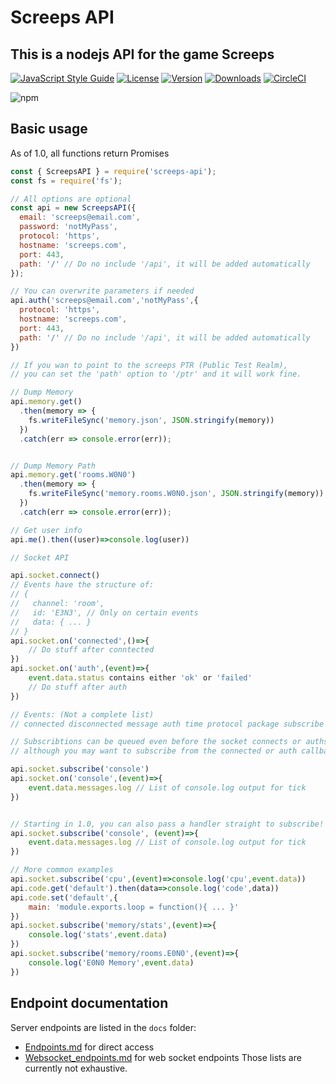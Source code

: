 # Screeps API

## This is a nodejs API for the game Screeps

[![JavaScript Style Guide](https://img.shields.io/badge/code_style-standard-brightgreen.svg)](https://standardjs.com)
[![License](https://img.shields.io/npm/l/screeps-api.svg)](https://npmjs.com/package/screeps-api)
[![Version](https://img.shields.io/npm/v/screeps-api.svg)](https://npmjs.com/package/screeps-api)
[![Downloads](https://img.shields.io/npm/dw/screeps-api.svg)](https://npmjs.com/package/screeps-api)
[![CircleCI](https://circleci.com/gh/screepers/node-screeps-api/tree/master.svg?style=shield)](https://circleci.com/gh/screepers/node-screeps-api/tree/master)

![npm](https://nodei.co/npm/screeps-api.png "NPM")


## Basic usage

As of 1.0, all functions return Promises

```javascript
const { ScreepsAPI } = require('screeps-api');
const fs = require('fs');

// All options are optional
const api = new ScreepsAPI({
  email: 'screeps@email.com',
  password: 'notMyPass',
  protocol: 'https',
  hostname: 'screeps.com',
  port: 443,
  path: '/' // Do no include '/api', it will be added automatically
});

// You can overwrite parameters if needed
api.auth('screeps@email.com','notMyPass',{
  protocol: 'https',
  hostname: 'screeps.com',
  port: 443,
  path: '/' // Do no include '/api', it will be added automatically
})

// If you wan to point to the screeps PTR (Public Test Realm),
// you can set the 'path' option to '/ptr' and it will work fine.

// Dump Memory
api.memory.get()
  .then(memory => {
    fs.writeFileSync('memory.json', JSON.stringify(memory))
  })
  .catch(err => console.error(err));


// Dump Memory Path
api.memory.get('rooms.W0N0')
  .then(memory => {
    fs.writeFileSync('memory.rooms.W0N0.json', JSON.stringify(memory))
  })
  .catch(err => console.error(err));

// Get user info
api.me().then((user)=>console.log(user))

// Socket API

api.socket.connect()
// Events have the structure of:
// {
//   channel: 'room',
//   id: 'E3N3', // Only on certain events
//   data: { ... }
// }
api.socket.on('connected',()=>{
	// Do stuff after conntected
})
api.socket.on('auth',(event)=>{
	event.data.status contains either 'ok' or 'failed'
	// Do stuff after auth
})

// Events: (Not a complete list)
// connected disconnected message auth time protocol package subscribe unsubscribe console

// Subscribtions can be queued even before the socket connects or auths,
// although you may want to subscribe from the connected or auth callback to better handle reconnects

api.socket.subscribe('console')
api.socket.on('console',(event)=>{
	event.data.messages.log // List of console.log output for tick
})


// Starting in 1.0, you can also pass a handler straight to subscribe!
api.socket.subscribe('console', (event)=>{
	event.data.messages.log // List of console.log output for tick
})

// More common examples
api.socket.subscribe('cpu',(event)=>console.log('cpu',event.data))
api.code.get('default').then(data=>console.log('code',data))
api.code.set('default',{
	main: 'module.exports.loop = function(){ ... }'
})
api.socket.subscribe('memory/stats',(event)=>{
	console.log('stats',event.data)
})
api.socket.subscribe('memory/rooms.E0N0',(event)=>{
	console.log('E0N0 Memory',event.data)
})
```

## Endpoint documentation

Server endpoints are listed in the `docs` folder:
 * [Endpoints.md](/docs/Endpoints.md) for direct access
 * [Websocket_endpoints.md](/docs/Websocket_endpoints.md) for web socket endpoints
Those lists are currently not exhaustive.
